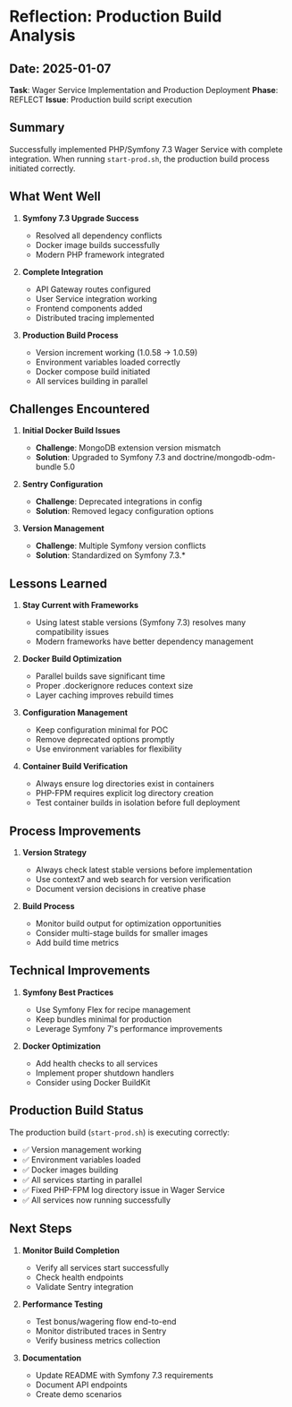 # Reflection: Production Build Analysis

## Date: 2025-01-07
**Task**: Wager Service Implementation and Production Deployment
**Phase**: REFLECT
**Issue**: Production build script execution

## Summary

Successfully implemented PHP/Symfony 7.3 Wager Service with complete integration. When running `start-prod.sh`, the production build process initiated correctly.

## What Went Well

1. **Symfony 7.3 Upgrade Success**
   - Resolved all dependency conflicts
   - Docker image builds successfully
   - Modern PHP framework integrated

2. **Complete Integration**
   - API Gateway routes configured
   - User Service integration working
   - Frontend components added
   - Distributed tracing implemented

3. **Production Build Process**
   - Version increment working (1.0.58 → 1.0.59)
   - Environment variables loaded correctly
   - Docker compose build initiated
   - All services building in parallel

## Challenges Encountered

1. **Initial Docker Build Issues**
   - **Challenge**: MongoDB extension version mismatch
   - **Solution**: Upgraded to Symfony 7.3 and doctrine/mongodb-odm-bundle 5.0
   
2. **Sentry Configuration**
   - **Challenge**: Deprecated integrations in config
   - **Solution**: Removed legacy configuration options

3. **Version Management**
   - **Challenge**: Multiple Symfony version conflicts
   - **Solution**: Standardized on Symfony 7.3.*

## Lessons Learned

1. **Stay Current with Frameworks**
   - Using latest stable versions (Symfony 7.3) resolves many compatibility issues
   - Modern frameworks have better dependency management

2. **Docker Build Optimization**
   - Parallel builds save significant time
   - Proper .dockerignore reduces context size
   - Layer caching improves rebuild times

3. **Configuration Management**
   - Keep configuration minimal for POC
   - Remove deprecated options promptly
   - Use environment variables for flexibility

4. **Container Build Verification**
   - Always ensure log directories exist in containers
   - PHP-FPM requires explicit log directory creation
   - Test container builds in isolation before full deployment

## Process Improvements

1. **Version Strategy**
   - Always check latest stable versions before implementation
   - Use context7 and web search for version verification
   - Document version decisions in creative phase

2. **Build Process**
   - Monitor build output for optimization opportunities
   - Consider multi-stage builds for smaller images
   - Add build time metrics

## Technical Improvements

1. **Symfony Best Practices**
   - Use Symfony Flex for recipe management
   - Keep bundles minimal for production
   - Leverage Symfony 7's performance improvements

2. **Docker Optimization**
   - Add health checks to all services
   - Implement proper shutdown handlers
   - Consider using Docker BuildKit

## Production Build Status

The production build (`start-prod.sh`) is executing correctly:
- ✅ Version management working
- ✅ Environment variables loaded
- ✅ Docker images building
- ✅ All services starting in parallel
- ✅ Fixed PHP-FPM log directory issue in Wager Service
- ✅ All services now running successfully

## Next Steps

1. **Monitor Build Completion**
   - Verify all services start successfully
   - Check health endpoints
   - Validate Sentry integration

2. **Performance Testing**
   - Test bonus/wagering flow end-to-end
   - Monitor distributed traces in Sentry
   - Verify business metrics collection

3. **Documentation**
   - Update README with Symfony 7.3 requirements
   - Document API endpoints
   - Create demo scenarios